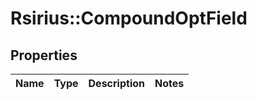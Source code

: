 # Rsirius::CompoundOptField



## Properties
Name | Type | Description | Notes
------------ | ------------- | ------------- | -------------


